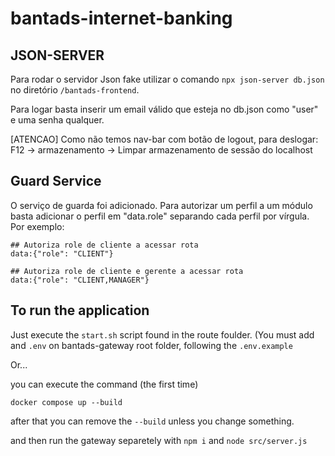 # bantads-internet-banking

## JSON-SERVER

Para rodar o servidor Json fake utilizar o comando `npx json-server db.json` no diretório `/bantads-frontend`.

Para logar basta inserir um email válido que esteja no db.json como "user" e uma senha qualquer.

[ATENCAO] Como não temos nav-bar com botão de logout, para deslogar: F12 -> armazenamento -> Limpar armazenamento de sessão do localhost

## Guard Service

O serviço de guarda foi adicionado. Para autorizar um perfil a um módulo basta adicionar o perfil em "data.role"
separando cada perfil por vírgula. Por exemplo:

```
## Autoriza role de cliente a acessar rota
data:{"role": "CLIENT"}

## Autoriza role de cliente e gerente a acessar rota
data:{"role": "CLIENT,MANAGER"}
```
## To run the application

Just execute the `start.sh` script found in the route foulder. (You must add and `.env` on bantads-gateway root folder, following the `.env.example`

Or...

you can execute the command (the first time)
```
docker compose up --build
```
after that you can remove the `--build` unless you change something.

and then run the gateway separetely with `npm i` and `node src/server.js` 
